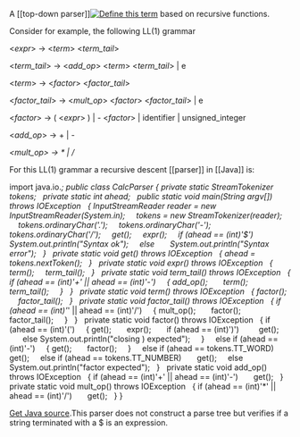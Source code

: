 A [[top-down parser]][![Define this term](https://www.cs.fsu.edu/~engelen/courses/COP402003/define.gif)](https://www.cs.fsu.edu/~engelen/courses/COP402003/board.html#topdownparser) based on recursive functions.

Consider for example, the following LL(1) grammar

<_expr_> -> <_term_> <_term_tail_>

<_term_tail_> -> <_add_op_> <_term_> <_term_tail_> | e

<_term_> -> <_factor_> <_factor_tail_>

<_factor_tail_> -> <_mult_op_> <_factor_> <_factor_tail_> | e

<_factor_> -> ( <_expr_> ) | - <_factor_> | identifier | unsigned_integer

<_add_op_> -> + | -

_<mult_op> -> * | /_

For this LL(1) grammar a recursive descent [[parser]] in [[Java]] is:

import java.io.*;
public class CalcParser
{ private static StreamTokenizer tokens;
  private static int ahead;
  public static void main(String argv[]) throws IOException
  { InputStreamReader reader = new InputStreamReader(System.in);
    tokens = new StreamTokenizer(reader);
    tokens.ordinaryChar('.');
    tokens.ordinaryChar('-');
    tokens.ordinaryChar('/');
    get();
    expr();
    if (ahead == (int)'$')
      System.out.println("Syntax ok");
    else
      System.out.println("Syntax error");
  }
  private static void get() throws IOException
  { ahead = tokens.nextToken();
  }
  private static void expr() throws IOException
  { term();
    term_tail();
  }
  private static void term_tail() throws IOException
  { if (ahead == (int)'+' || ahead == (int)'-')
    { add_op();
      term();
      term_tail();
    }
  }
  private static void term() throws IOException
  { factor();
    factor_tail();
  }
  private static void factor_tail() throws IOException
  { if (ahead == (int)'*' || ahead == (int)'/')
    { mult_op();
      factor();
      factor_tail();
    }
  }
  private static void factor() throws IOException
  { if (ahead == (int)'(')
    { get();
      expr();
      if (ahead == (int)')')
        get();
      else System.out.println("closing ) expected");
    }
    else if (ahead == (int)'-')
    { get();
      factor();
    }
    else if (ahead == tokens.TT_WORD)
      get();
    else if (ahead == tokens.TT_NUMBER)
      get();
    else System.out.println("factor expected");
  }
  private static void add_op() throws IOException
  { if (ahead == (int)'+' || ahead == (int)'-')
      get();
  }
  private static void mult_op() throws IOException
  { if (ahead == (int)'*' || ahead == (int)'/')
      get();
  }
}

[Get Java source](https://www.cs.fsu.edu/~engelen/courses/COP402003/CalcParser.java).This parser does not construct a parse tree but verifies if a string terminated with a $ is an expression.